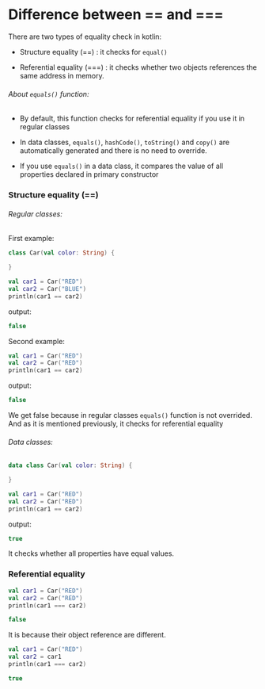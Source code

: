 # Difference between == and ===

There are two types of equality check in kotlin:

- Structure equality (==) : it checks for `equal()`

- Referential equality (===) : it checks whether two objects references the same address in memory.

###### About `equals()` function:

- By default, this function checks for referential equality if you use it in regular classes

- In data classes, `equals()`, `hashCode()`, `toString()` and `copy()` are automatically generated and there is no need to override.

- If you use `equals()` in a data class, it compares the value of all properties declared in primary constructor

### Structure equality (==)

###### Regular classes:

First example:

```kotlin
class Car(val color: String) {

}
```

```kotlin
val car1 = Car("RED")
val car2 = Car("BLUE")
println(car1 == car2)
```

output:

```kotlin
false
```

Second example:

```kotlin
val car1 = Car("RED")
val car2 = Car("RED")
println(car1 == car2)
```

output:

```kotlin
false
```

We get false because in regular classes `equals()` function is not overrided. And as it is mentioned previously, it checks for referential equality

###### Data classes:

```kotlin
data class Car(val color: String) {

}
```

```kotlin
val car1 = Car("RED")
val car2 = Car("RED")
println(car1 == car2)
```

output:

```kotlin
true
```

It checks whether all properties have equal values.

### Referential equality

```kotlin
val car1 = Car("RED")
val car2 = Car("RED")
println(car1 === car2)
```

```kotlin
false
```

It is because their object reference are different.

```kotlin
val car1 = Car("RED")
val car2 = car1
println(car1 === car2)
```

```kotlin
true
```
